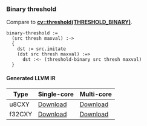 ### Binary threshold
Compare to **[cv::threshold(THRESHOLD_BINARY)](http://docs.opencv.org/2.4.8/modules/imgproc/doc/miscellaneous_transformations.html#threshold)**.

    binary-threshold :=
      (src thresh maxval) :->
      {
        dst := src.imitate
        (dst src thresh maxval) :=>
          dst :<- (threshold-binary src thresh maxval)
      }

#### Generated LLVM IR
| Type   | Single-core | Multi-core |
|--------|-------------|------------|
| u8CXY  | [Download](https://s3.amazonaws.com/liblikely/benchmarks/binary_threshold_u8CXY__u8CXY_double_double_.ll)   | [Download](https://s3.amazonaws.com/liblikely/benchmarks/binary_threshold_u8CXY__u8CXY_double_double__m.ll)   |
| f32CXY | [Download](https://s3.amazonaws.com/liblikely/benchmarks/binary_threshold_f32CXY__f32CXY_double_double_.ll) | [Download](https://s3.amazonaws.com/liblikely/benchmarks/binary_threshold_f32CXY__f32CXY_double_double__m.ll) |
